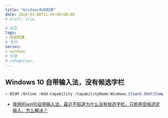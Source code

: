 ```yaml
---
title: "Windows系统配置"
date: 2024-01-08T11:49:59+08:00
# draft: true

# 标签
tags:
- 系统配置
# 专栏
series:
- windows
# 分类
# categories:
---
```


## Windows 10 自带输入法，没有候选字栏

```powershell
> DISM /Online /Add-Capability /CapabilityName:Windows.Client.ShellComponents~~~~0.0.1.0
```

- [我用的win10自带输入法，最近不知道为什么没有候选字栏，只能用空格选定输入，怎么解决？](https://www.zhihu.com/question/427491064)